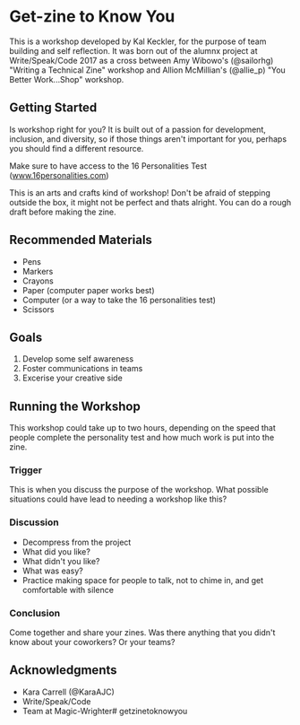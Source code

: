 # Get-zine to Know You

This is a workshop developed by Kal Keckler, for the purpose of team building and self reflection. It was born out of the alumnx project at Write/Speak/Code 2017 as a cross between Amy Wibowo's (@sailorhg) "Writing a Technical Zine" workshop and Allion McMillian's (@allie_p) "You Better Work...Shop" workshop. 

## Getting Started

Is workshop right for you? It is built out of a passion for development, inclusion, and diversity, so if those things aren't important for you, perhaps you should find a different resource.

Make sure to have access to the 16 Personalities Test  (www.16personalities.com)

This is an arts and crafts kind of workshop! Don't be afraid of stepping outside the box, it might not be perfect and thats alright. You can do a rough draft before making the zine. 

## Recommended Materials

- Pens
- Markers
- Crayons
- Paper (computer paper works best)
- Computer (or a way to take the 16 personalities test)
- Scissors

## Goals

1) Develop some self awareness
2) Foster communications in teams
3) Excerise your creative side


## Running the Workshop

This workshop could take up to two hours, depending on the speed that people complete the personality test and how much work is put into the zine.

### Trigger

This is when you discuss the purpose of the workshop. What possible situations could have lead to needing a workshop like this?

### Discussion

- Decompress from the project
- What did you like?
- What didn't you like?
- What was easy?
- Practice making space for people to talk, not to chime in, and get comfortable with silence

### Conclusion

Come together and share your zines. Was there anything that you didn't know about your coworkers? Or your teams? 

## Acknowledgments

* Kara Carrell (@KaraAJC)
* Write/Speak/Code
* Team at Magic-Wrighter# getzinetoknowyou
